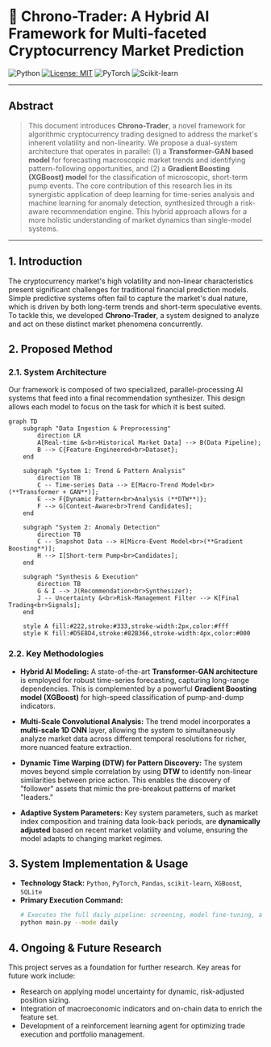 # 🤖 Chrono-Trader: A Hybrid AI Framework for Multi-faceted Cryptocurrency Market Prediction

![Python](https://img.shields.io/badge/python-3.9%2B-blue.svg)
[![License: MIT](https://img.shields.io/badge/License-MIT-yellow.svg)](https://opensource.org/licenses/MIT)
![PyTorch](https://img.shields.io/badge/PyTorch-%23EE4C2C.svg?style=flat&logo=PyTorch&logoColor=white)
![Scikit-learn](https://img.shields.io/badge/scikit--learn-%23F7931E.svg?style=flat&logo=scikit-learn&logoColor=white)

---

## Abstract

> This document introduces **Chrono-Trader**, a novel framework for algorithmic cryptocurrency trading designed to address the market's inherent volatility and non-linearity. We propose a dual-system architecture that operates in parallel: (1) a **Transformer-GAN based model** for forecasting macroscopic market trends and identifying pattern-following opportunities, and (2) a **Gradient Boosting (XGBoost) model** for the classification of microscopic, short-term pump events. The core contribution of this research lies in its synergistic application of deep learning for time-series analysis and machine learning for anomaly detection, synthesized through a risk-aware recommendation engine. This hybrid approach allows for a more holistic understanding of market dynamics than single-model systems.

---

## 1. Introduction

The cryptocurrency market's high volatility and non-linear characteristics present significant challenges for traditional financial prediction models. Simple predictive systems often fail to capture the market's dual nature, which is driven by both long-term trends and short-term speculative events. To tackle this, we developed **Chrono-Trader**, a system designed to analyze and act on these distinct market phenomena concurrently.

## 2. Proposed Method

### 2.1. System Architecture

Our framework is composed of two specialized, parallel-processing AI systems that feed into a final recommendation synthesizer. This design allows each model to focus on the task for which it is best suited.

```mermaid
graph TD
    subgraph "Data Ingestion & Preprocessing"
        direction LR
        A[Real-time &<br>Historical Market Data] --> B(Data Pipeline);
        B --> C{Feature-Engineered<br>Dataset};
    end

    subgraph "System 1: Trend & Pattern Analysis"
        direction TB
        C -- Time-series Data --> E[Macro-Trend Model<br>(**Transformer + GAN**)];
        E --> F{Dynamic Pattern<br>Analysis (**DTW**)};
        F --> G[Context-Aware<br>Trend Candidates];
    end

    subgraph "System 2: Anomaly Detection"
        direction TB
        C -- Snapshot Data --> H[Micro-Event Model<br>(**Gradient Boosting**)];
        H --> I[Short-term Pump<br>Candidates];
    end

    subgraph "Synthesis & Execution"
        direction TB
        G & I --> J(Recommendation<br>Synthesizer);
        J -- Uncertainty &<br>Risk-Management Filter --> K[Final Trading<br>Signals];
    end

    style A fill:#222,stroke:#333,stroke-width:2px,color:#fff
    style K fill:#D5E8D4,stroke:#82B366,stroke-width:4px,color:#000
```

### 2.2. Key Methodologies

- **Hybrid AI Modeling:** A state-of-the-art **Transformer-GAN architecture** is employed for robust time-series forecasting, capturing long-range dependencies. This is complemented by a powerful **Gradient Boosting model (XGBoost)** for high-speed classification of pump-and-dump indicators.

- **Multi-Scale Convolutional Analysis:** The trend model incorporates a **multi-scale 1D CNN** layer, allowing the system to simultaneously analyze market data across different temporal resolutions for richer, more nuanced feature extraction.

- **Dynamic Time Warping (DTW) for Pattern Discovery:** The system moves beyond simple correlation by using **DTW** to identify non-linear similarities between price action. This enables the discovery of "follower" assets that mimic the pre-breakout patterns of market "leaders."

- **Adaptive System Parameters:** Key system parameters, such as market index composition and training data look-back periods, are **dynamically adjusted** based on recent market volatility and volume, ensuring the model adapts to changing market regimes.

## 3. System Implementation & Usage

- **Technology Stack:** `Python`, `PyTorch`, `Pandas`, `scikit-learn`, `XGBoost`, `SQLite`
- **Primary Execution Command:**
  ```bash
  # Executes the full daily pipeline: screening, model fine-tuning, and recommendation.
  python main.py --mode daily
  ```

## 4. Ongoing & Future Research

This project serves as a foundation for further research. Key areas for future work include:
-   Research on applying model uncertainty for dynamic, risk-adjusted position sizing.
-   Integration of macroeconomic indicators and on-chain data to enrich the feature set.
-   Development of a reinforcement learning agent for optimizing trade execution and portfolio management.
